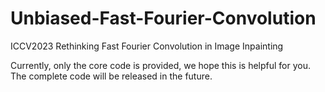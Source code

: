 # Unbiased-Fast-Fourier-Convolution
ICCV2023 Rethinking Fast Fourier Convolution in Image Inpainting

Currently, only the core code is provided, we hope this is helpful for you. 
The complete code will be released in the future.

